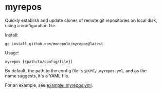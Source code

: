 # myrepos

Quickly establish and update clones of remote git
repositories on local disk, using a configuration file.

Install:
```
go install github.com/monopole/myrepos@latest
```

Usage:
```
myrepos [{path/to/config/file}]
```

By default, the path to the config file is `$HOME/.myrepos.yml`, and as the
name suggests, it's a YAML file.

For an example, see [example_myrepos.yml](./example_myrepos.yml).

